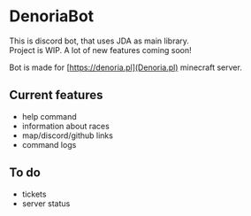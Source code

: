 # DenoriaBot
This is discord bot, that uses JDA as main library.<br>
Project is WIP. A lot of new features coming soon!

Bot is made for [https://denoria.pl](Denoria.pl) minecraft server.
## Current features
- help command
- information about races<br>
- map/discord/github links<br>
- command logs<br>

## To do
- tickets
- server status
